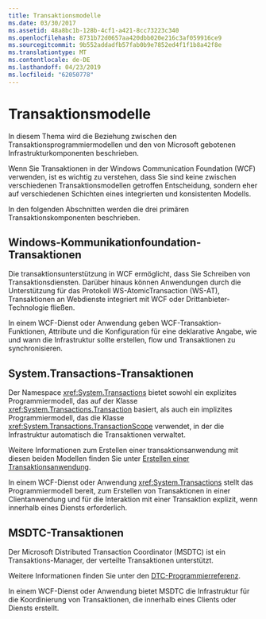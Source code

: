 ```yaml
---
title: Transaktionsmodelle
ms.date: 03/30/2017
ms.assetid: 48a8bc1b-128b-4cf1-a421-8cc73223c340
ms.openlocfilehash: 8731b72d0657aa420dbb020e216c3af059916ce9
ms.sourcegitcommit: 9b552addadfb57fab0b9e7852ed4f1f1b8a42f8e
ms.translationtype: MT
ms.contentlocale: de-DE
ms.lasthandoff: 04/23/2019
ms.locfileid: "62050778"
---
```

# <a name="transaction-models"></a>Transaktionsmodelle
In diesem Thema wird die Beziehung zwischen den Transaktionsprogrammiermodellen und den von Microsoft gebotenen Infrastrukturkomponenten beschrieben.  
  
 Wenn Sie Transaktionen in der Windows Communication Foundation (WCF) verwenden, ist es wichtig zu verstehen, dass Sie sind keine zwischen verschiedenen Transaktionsmodellen getroffen Entscheidung, sondern eher auf verschiedenen Schichten eines integrierten und konsistenten Modells.  
  
 In den folgenden Abschnitten werden die drei primären Transaktionskomponenten beschrieben.  
  
## <a name="windows-communication-foundation-transactions"></a>Windows-Kommunikationfoundation-Transaktionen  
 Die transaktionsunterstützung in WCF ermöglicht, dass Sie Schreiben von Transaktionsdiensten. Darüber hinaus können Anwendungen durch die Unterstützung für das Protokoll WS-AtomicTransaction (WS-AT), Transaktionen an Webdienste integriert mit WCF oder Drittanbieter-Technologie fließen.  
  
 In einem WCF-Dienst oder Anwendung geben WCF-Transaktion-Funktionen, Attribute und die Konfiguration für eine deklarative Angabe, wie und wann die Infrastruktur sollte erstellen, flow und Transaktionen zu synchronisieren.  
  
## <a name="systemtransactions-transactions"></a>System.Transactions-Transaktionen  
 Der Namespace <xref:System.Transactions> bietet sowohl ein explizites Programmiermodell, das auf der Klasse <xref:System.Transactions.Transaction> basiert, als auch ein implizites Programmiermodell, das die Klasse <xref:System.Transactions.TransactionScope> verwendet, in der die Infrastruktur automatisch die Transaktionen verwaltet.  
  
 Weitere Informationen zum Erstellen einer transaktionsanwendung mit diesen beiden Modellen finden Sie unter [Erstellen einer Transaktionsanwendung](https://go.microsoft.com/fwlink/?LinkId=94947).  
  
 In einem WCF-Dienst oder Anwendung <xref:System.Transactions> stellt das Programmiermodell bereit, zum Erstellen von Transaktionen in einer Clientanwendung und für die Interaktion mit einer Transaktion explizit, wenn innerhalb eines Diensts erforderlich.  
  
## <a name="msdtc-transactions"></a>MSDTC-Transaktionen  
 Der Microsoft Distributed Transaction Coordinator (MSDTC) ist ein Transaktions-Manager, der verteilte Transaktionen unterstützt.  
  
 Weitere Informationen finden Sie unter den [DTC-Programmierreferenz](https://go.microsoft.com/fwlink/?LinkId=94948).  
  
 In einem WCF-Dienst oder Anwendung bietet MSDTC die Infrastruktur für die Koordinierung von Transaktionen, die innerhalb eines Clients oder Diensts erstellt.
